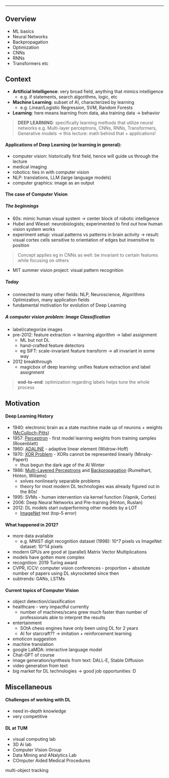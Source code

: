 ----

## Overview
- ML basics
- Neural Networks
- Backpropagation
- Optimization
- CNNs
- RNNs
- Transformers etc

## Context

- **Artificial Intelligence**: very broad field, anything that mimics intelligence
	- e.g. if statements, search algorithms, logic, etc
- **Machine Learning**: subset of AI, characterized by learning
	- e.g. Linear/Logistic Regression, SVM, Random Forests
- **Learning**: here means learning from data, aka training data -> behavior

>**DEEP LEARNING**: specifically learning methods that utilize neural networks
>e.g. Multi-layer perceptrons, CNNs, RNNs, Transformers, Generative models
  → this lecture: math behind that + applications!
 
#### Applications of Deep Learning (or learning in general):
- computer vision: historically first field, hence will guide us through the lecture
- medical imaging
- robotics: ties in with computer vision
- NLP: translations, LLM (large language models)
- computer graphics: image as an output

#### The case of Computer Vision

##### The beginnings
- 60s: mimic human visual system -> center block of robotic intelligence
- Hubel and Wiesel: neurobiologists; experimented to find out how human vision system works
- experiment setup: visual patterns vs patterns in brain activity → result: visual cortex cells sensitive to orientation of edges but insensitive to position

>Concept applies eg in CNNs as well: be invariant to certain features while focusing on others

- MIT summer vision project: visual pattern recognition

##### Today
- connected to many other fields: NLP, Neuroscience, Algorithms Optimization, many application fields
- fundamental motivation for evolution of Deep Learning

##### A computer vision problem: Image Classification
- label/categorize images
- pre-2012: feature extraction → learning algorithm → label assignment
	- ML but not DL
	- hand-crafted feature detectors
	- eg SIFT: scale-invariant feature transform → all invariant in some way
- 2012 breakthrough
	- magicbox of deep learning: unifies feature extraction and label assignment

> **end-to-end**: optimization regarding labels helps tune the whole process 


## Motivation

#### Deep Learning History
- 1940: electronic brain as a state machine made up of neurons + weights ([McCulloch-Pitts](https://de.wikipedia.org/wiki/McCulloch-Pitts-Zelle)) 
- 1957: [Perceptron](https://de.wikipedia.org/wiki/Perzeptron) - first model learning weights from training samples (Rosenblatt)
- 1960: [ADALINE](https://de.wikipedia.org/wiki/Adaline-Modell) - adaptive linear element (Widrow-Hoff)
- 1970: [XOR Problem](https://de.wikipedia.org/wiki/Perzeptron#XOR-Problem) - XORs cannot be represented linearly (Minsky-Papert)
	- thus begun the dark age of the AI Winter
- 1986: [Multi-Layered Perceptrons](https://de.wikipedia.org/wiki/Perzeptron#Mehrlagiges_Perzeptron) and [Backpropagation](https://de.wikipedia.org/wiki/Backpropagation) (Rumelhart, Hinton, Wiliams)
	- solves nonlinearly separable problems
	- theory for most modern DL technologies was already figured out in the 80s!
- 1995: SVMs - human intervention via kernel function (Vapnik, Cortes)
- 2006: Deep Neural Networks and Pre-training (Hinton, Ruslan)
- 2012: DL models start outperforming other models by a LOT 
	- [ImageNet](https://de.wikipedia.org/wiki/ImageNet) test (top-5 error)

#### What happened in 2012?
- more data available
	- e.g. MNIST digit recognition dataset (1998): 10^7 pixels vs ImageNet dataset: 10^14 pixels
- modern GPUs are good at (parallel) Matrix Vector Multiplications
- models have gotten more complex
- recognition: 2019 Turing award
- CVPR, ICCV: computer vision conferences - proportion + absolute number of papers using DL skyrocketed since then
- subtrends: GANs, LSTMs

#### Current topics of Computer Vision
- object detection/classification
- healthcare - very impactful currently
	- number of machines/scans grew much faster than number of professionals able to interpret the results
- entertainment
	- SOtA chess engines have only been using DL for 2 years
	- AI for starcraft?? → imitation + reinforcement learning
- emoticon suggestion
- machine translation
- google LaMDA: interactive language model
- Chat-GPT of course
- image generation/synthesis from text: DALL-E, Stable Diffusion
- video generation from text
- big market for DL technologies → good job opportunities :D


## Miscellaneous

#### Challenges of working with DL
- need in-depth knowledge
- very competitive

#### DL at TUM
- visual computing lab
- 3D Ai lab
- Computer Vision Group
- Data Mining and ANalytics Lab
- COmputer Aided Medical Procedures

multi-object tracking